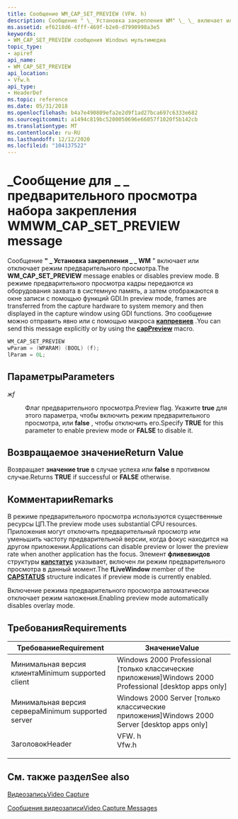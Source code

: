 ```yaml
---
title: Сообщение WM_CAP_SET_PREVIEW (VFW. h)
description: Сообщение " \_ Установка закрепления WM" \_ \_ включает или отключает режим предварительного просмотра.
ms.assetid: ef6218d6-4fff-469f-b2e0-d7990998a3e5
keywords:
- WM_CAP_SET_PREVIEW сообщения Windows мультимедиа
topic_type:
- apiref
api_name:
- WM_CAP_SET_PREVIEW
api_location:
- Vfw.h
api_type:
- HeaderDef
ms.topic: reference
ms.date: 05/31/2018
ms.openlocfilehash: b4a7e490809efa2e2d9f1ad27bca697c6333e682
ms.sourcegitcommit: a1494c819bc5200050696e66057f1020f5b142cb
ms.translationtype: MT
ms.contentlocale: ru-RU
ms.lasthandoff: 12/12/2020
ms.locfileid: "104137522"
---
```

# <a name="wm_cap_set_preview-message"></a><span data-ttu-id="65ef3-104">\_Сообщение для \_ \_ предварительного просмотра набора закрепления WM</span><span class="sxs-lookup"><span data-stu-id="65ef3-104">WM\_CAP\_SET\_PREVIEW message</span></span>

<span data-ttu-id="65ef3-105">Сообщение **" \_ Установка закрепления \_ \_ WM** " включает или отключает режим предварительного просмотра.</span><span class="sxs-lookup"><span data-stu-id="65ef3-105">The **WM\_CAP\_SET\_PREVIEW** message enables or disables preview mode.</span></span> <span data-ttu-id="65ef3-106">В режиме предварительного просмотра кадры передаются из оборудования захвата в системную память, а затем отображаются в окне записи с помощью функций GDI.</span><span class="sxs-lookup"><span data-stu-id="65ef3-106">In preview mode, frames are transferred from the capture hardware to system memory and then displayed in the capture window using GDI functions.</span></span> <span data-ttu-id="65ef3-107">Это сообщение можно отправить явно или с помощью макроса [**каппревиев**](/windows/desktop/api/Vfw/nf-vfw-cappreview) .</span><span class="sxs-lookup"><span data-stu-id="65ef3-107">You can send this message explicitly or by using the [**capPreview**](/windows/desktop/api/Vfw/nf-vfw-cappreview) macro.</span></span>


```C++
WM_CAP_SET_PREVIEW 
wParam = (WPARAM) (BOOL) (f); 
lParam = 0L; 
```



## <a name="parameters"></a><span data-ttu-id="65ef3-108">Параметры</span><span class="sxs-lookup"><span data-stu-id="65ef3-108">Parameters</span></span>

<dl> <dt>

<span data-ttu-id="65ef3-109"><span id="f"></span><span id="F"></span>*ж*</span><span class="sxs-lookup"><span data-stu-id="65ef3-109"><span id="f"></span><span id="F"></span>*f*</span></span>
</dt> <dd>

<span data-ttu-id="65ef3-110">Флаг предварительного просмотра.</span><span class="sxs-lookup"><span data-stu-id="65ef3-110">Preview flag.</span></span> <span data-ttu-id="65ef3-111">Укажите **true** для этого параметра, чтобы включить режим предварительного просмотра, или **false** , чтобы отключить его.</span><span class="sxs-lookup"><span data-stu-id="65ef3-111">Specify **TRUE** for this parameter to enable preview mode or **FALSE** to disable it.</span></span>

</dd> </dl>

## <a name="return-value"></a><span data-ttu-id="65ef3-112">Возвращаемое значение</span><span class="sxs-lookup"><span data-stu-id="65ef3-112">Return Value</span></span>

<span data-ttu-id="65ef3-113">Возвращает **значение true** в случае успеха или **false** в противном случае.</span><span class="sxs-lookup"><span data-stu-id="65ef3-113">Returns **TRUE** if successful or **FALSE** otherwise.</span></span>

## <a name="remarks"></a><span data-ttu-id="65ef3-114">Комментарии</span><span class="sxs-lookup"><span data-stu-id="65ef3-114">Remarks</span></span>

<span data-ttu-id="65ef3-115">В режиме предварительного просмотра используются существенные ресурсы ЦП.</span><span class="sxs-lookup"><span data-stu-id="65ef3-115">The preview mode uses substantial CPU resources.</span></span> <span data-ttu-id="65ef3-116">Приложения могут отключить предварительный просмотр или уменьшить частоту предварительной версии, когда фокус находится на другом приложении.</span><span class="sxs-lookup"><span data-stu-id="65ef3-116">Applications can disable preview or lower the preview rate when another application has the focus.</span></span> <span data-ttu-id="65ef3-117">Элемент **фливевиндов** структуры [**капстатус**](/windows/win32/api/vfw/ns-vfw-capstatus) указывает, включен ли режим предварительного просмотра в данный момент.</span><span class="sxs-lookup"><span data-stu-id="65ef3-117">The **fLiveWindow** member of the [**CAPSTATUS**](/windows/win32/api/vfw/ns-vfw-capstatus) structure indicates if preview mode is currently enabled.</span></span>

<span data-ttu-id="65ef3-118">Включение режима предварительного просмотра автоматически отключает режим наложения.</span><span class="sxs-lookup"><span data-stu-id="65ef3-118">Enabling preview mode automatically disables overlay mode.</span></span>

## <a name="requirements"></a><span data-ttu-id="65ef3-119">Требования</span><span class="sxs-lookup"><span data-stu-id="65ef3-119">Requirements</span></span>



| <span data-ttu-id="65ef3-120">Требование</span><span class="sxs-lookup"><span data-stu-id="65ef3-120">Requirement</span></span> | <span data-ttu-id="65ef3-121">Значение</span><span class="sxs-lookup"><span data-stu-id="65ef3-121">Value</span></span> |
|-------------------------------------|----------------------------------------------------------------------------------|
| <span data-ttu-id="65ef3-122">Минимальная версия клиента</span><span class="sxs-lookup"><span data-stu-id="65ef3-122">Minimum supported client</span></span><br/> | <span data-ttu-id="65ef3-123">Windows 2000 Professional \[только классические приложения\]</span><span class="sxs-lookup"><span data-stu-id="65ef3-123">Windows 2000 Professional \[desktop apps only\]</span></span><br/>                       |
| <span data-ttu-id="65ef3-124">Минимальная версия сервера</span><span class="sxs-lookup"><span data-stu-id="65ef3-124">Minimum supported server</span></span><br/> | <span data-ttu-id="65ef3-125">Windows 2000 Server \[только классические приложения\]</span><span class="sxs-lookup"><span data-stu-id="65ef3-125">Windows 2000 Server \[desktop apps only\]</span></span><br/>                             |
| <span data-ttu-id="65ef3-126">Заголовок</span><span class="sxs-lookup"><span data-stu-id="65ef3-126">Header</span></span><br/>                   | <dl> <span data-ttu-id="65ef3-127"><dt>VFW. h</dt></span><span class="sxs-lookup"><span data-stu-id="65ef3-127"><dt>Vfw.h</dt></span></span> </dl> |



## <a name="see-also"></a><span data-ttu-id="65ef3-128">См. также раздел</span><span class="sxs-lookup"><span data-stu-id="65ef3-128">See also</span></span>

<dl> <dt>

[<span data-ttu-id="65ef3-129">Видеозапись</span><span class="sxs-lookup"><span data-stu-id="65ef3-129">Video Capture</span></span>](video-capture.md)
</dt> <dt>

[<span data-ttu-id="65ef3-130">Сообщения видеозаписи</span><span class="sxs-lookup"><span data-stu-id="65ef3-130">Video Capture Messages</span></span>](video-capture-messages.md)
</dt> </dl>

 

 





